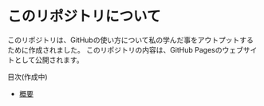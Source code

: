 # このリポジトリについて
このリポジトリは、GitHubの使い方について私の学んだ事をアウトプットするために作成されました。
このリポジトリの内容は、GitHub Pagesのウェブサイトとして公開されます。

目次(作成中)
* [概要](index)
